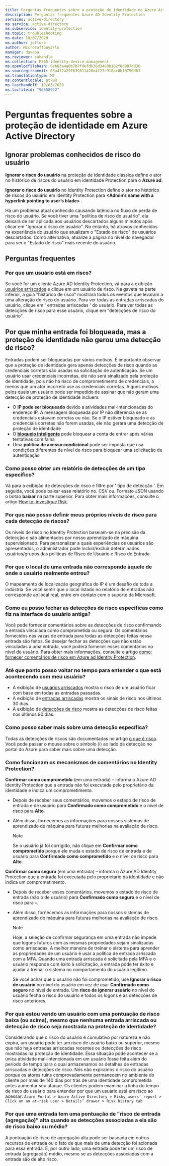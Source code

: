 ```yaml
---
title: Perguntas frequentes sobre a proteção de identidade no Azure Active Directory
description: Perguntas frequentes Azure AD Identity Protection
services: active-directory
ms.service: active-directory
ms.subservice: identity-protection
ms.topic: troubleshooting
ms.date: 10/07/2020
ms.author: joflore
author: MicrosoftGuyJFlo
manager: daveba
ms.reviewer: sahandle
ms.collection: M365-identity-device-management
ms.openlocfilehash: 6eb63a4a0b7b7fdefd636d3460b182f8d907dd36
ms.sourcegitcommit: 65a4f2a297639811426a4f27c918ac8b10750d81
ms.translationtype: MT
ms.contentlocale: pt-BR
ms.lasthandoff: 12/03/2020
ms.locfileid: "96558922"
---
```

# <a name="frequently-asked-questions-identity-protection-in-azure-active-directory"></a>Perguntas frequentes sobre a proteção de identidade em Azure Active Directory

## <a name="dismiss-user-risk-known-issues"></a>Ignorar problemas conhecidos de risco do usuário

**Ignorar o risco do usuário** na proteção de identidade clássica define o ator no histórico de riscos do usuário em identidade Protection para o **Azure ad**.

**Ignorar o risco do usuário** no Identity Protection define o ator no histórico de riscos do usuário em Identity Protection para **\<Admin’s name with a hyperlink pointing to user’s blade\>** .

Há um problema atual conhecido causando latência no fluxo de perda de risco do usuário. Se você tiver uma "política de risco do usuário", ela deixará de ser aplicada aos usuários descartados alguns minutos após clicar em "Ignorar o risco de usuário". No entanto, há atrasos conhecidos na experiência do usuário que atualizam o "Estado de risco" de usuários descartados. Como alternativa, atualize a página no nível do navegador para ver o "Estado de risco" mais recente do usuário.


## <a name="frequently-asked-questions"></a>Perguntas frequentes

### <a name="why-is-a-user-is-at-risk"></a>Por que um usuário está em risco?

Se você for um cliente Azure AD Identity Protection, vá para a exibição [usuários arriscados](howto-identity-protection-investigate-risk.md#risky-users) e clique em um usuário de risco. Na gaveta na parte inferior, a guia "histórico de risco" mostrará todos os eventos que levaram a uma alteração de risco do usuário. Para ver todas as entradas arriscadas do usuário, clique em ' entradas arriscadas ' do usuário. Para ver todas as detecções de risco para esse usuário, clique em "detecções de risco do usuário".

## <a name="why-was-my-sign-in-blocked-but-identity-protection-didnt-generate-a-risk-detection"></a>Por que minha entrada foi bloqueada, mas a proteção de identidade não gerou uma detecção de risco?
Entradas podem ser bloqueadas por vários motivos. É importante observar que a proteção de identidade gera apenas detecções de risco quando as credenciais corretas são usadas na solicitação de autenticação. Se um usuário usar credenciais incorretas, ele não será sinalizado pela proteção de identidade, pois não há risco de comprometimento de credenciais, a menos que um ator incorreto use as credenciais corretas. Alguns motivos pelos quais um usuário pode ser impedido de assinar que não geram uma detecção de proteção de identidade incluem:
* O **IP pode ser bloqueado** devido a atividades mal-intencionadas do endereço IP. A mensagem bloqueada por IP não diferencia se as credenciais estavam corretas ou não. Se o IP estiver bloqueado e as credenciais corretas não forem usadas, ele não gerará uma detecção de proteção de identidade
* O **[bloqueio inteligente](../authentication/howto-password-smart-lockout.md)** pode bloquear a conta de entrar após várias tentativas com falha
* Uma **política de acesso condicional** pode ser imposta que usa condições diferentes de nível de risco para bloquear uma solicitação de autenticação

### <a name="how-can-i-get-a-report-of-detections-of-a-specific-type"></a>Como posso obter um relatório de detecções de um tipo específico?

Vá para a exibição de detecções de risco e filtre por ' tipo de detecção '. Em seguida, você pode baixar esse relatório no. CSV ou. Formato JSON usando o botão **baixar** na parte superior. Para obter mais informações, consulte o artigo [How to: investigue Risk](howto-identity-protection-investigate-risk.md#risk-detections).

### <a name="why-cant-i-set-my-own-risk-levels-for-each-risk-detection"></a>Por que não posso definir meus próprios níveis de risco para cada detecção de riscos?

Os níveis de risco no Identity Protection baseiam-se na precisão da detecção e são alimentados por nosso aprendizado de máquina supervisionado. Para personalizar a quais experiências os usuários são apresentados, o administrador pode incluir/excluir determinados usuários/grupos das políticas de Risco de Usuário e Risco de Entrada.

### <a name="why-does-the-location-of-a-sign-in-not-match-where-the-user-truly-signed-in-from"></a>Por que o local de uma entrada não corresponde àquele de onde o usuário realmente entrou?

O mapeamento de localização geográfica do IP é um desafio de toda a indústria. Se você sentir que o local listado no relatório de entradas não corresponde ao local real, entre em contato com o suporte da Microsoft. 

### <a name="how-can-i-close-specific-risk-detections-like-i-did-in-the-old-ui"></a>Como eu posso fechar as detecções de risco específicas como fiz na interface do usuário antiga?

Você pode fornecer comentários sobre as detecções de risco confirmando a entrada vinculada como comprometida ou segura. Os comentários fornecidos nas vazas de entrada para todas as detecções feitas nessa entrada são feitos. Se desejar fechar as detecções que não estão vinculadas a uma entrada, você poderá fornecer esses comentários no nível do usuário. Para obter mais informações, consulte o artigo [como: fornecer comentários de risco em Azure ad Identity Protection](howto-identity-protection-risk-feedback.md).

### <a name="how-far-can-i-go-back-in-time-to-understand-whats-going-on-with-my-user"></a>Até que ponto posso voltar no tempo para entender o que está acontecendo com meu usuário?

- A exibição de [usuários arriscados](howto-identity-protection-investigate-risk.md#risky-users) mostra o risco de um usuário ficar com base em todas as entradas passadas. 
- A exibição de [entradas arriscadas](howto-identity-protection-investigate-risk.md#risky-sign-ins) mostra os sinais de risco nos últimos 30 dias. 
- A exibição de [detecções de risco](howto-identity-protection-investigate-risk.md#risk-detections) mostra as detecções de risco feitas nos últimos 90 dias.

### <a name="how-can-i-learn-more-about-a-specific-detection"></a>Como posso saber mais sobre uma detecção específica?

Todas as detecções de riscos são documentadas no artigo [o que é risco](concept-identity-protection-risks.md#risk-types-and-detection). Você pode passar o mouse sobre o símbolo (i) ao lado da detecção no portal do Azure para saber mais sobre uma detecção.

### <a name="how-do-the-feedback-mechanisms-in-identity-protection-work"></a>Como funcionam os mecanismos de comentários no Identity Protection?

**Confirmar como comprometido** (em uma entrada) – informa o Azure AD Identity Protection que a entrada não foi executada pelo proprietário da identidade e indica um comprometimento.

- Depois de receber seus comentários, movemos o estado de risco de entrada e de usuário para **Confirmado como comprometido** e o nível de risco para **Alto**.

- Além disso, fornecemos as informações para nossos sistemas de aprendizado de máquina para futuras melhorias na avaliação de risco.

    > [!NOTE]
    > Se o usuário já foi corrigido, não clique em **Confirmar como comprometido** porque ele muda o estado de risco de entrada e de usuário para **Confirmado como comprometido** e o nível de risco para **Alto**.

**Confirmar como seguro** (em uma entrada) – informa o Azure AD Identity Protection que a entrada foi executada pelo proprietário da identidade e não indica um comprometimento.

- Depois de receber esses comentários, movemos o estado de risco de entrada (não o de usuário) para **Confirmado como seguro** e o nível de risco para **-**.

- Além disso, fornecemos as informações para nossos sistemas de aprendizado de máquina para futuras melhorias na avaliação de risco. 

    > [!NOTE]
    >Hoje, a seleção de confirmar segurança em uma entrada não impede que logons futuros com as mesmas propriedades sejam sinalizadas como arriscadas. A melhor maneira de treinar o sistema para aprender as propriedades de um usuário é usar a política de entrada arriscada com a MFA. Quando uma entrada arriscada é solicitada pela MFA e o usuário responde com êxito à solicitação, a entrada pode ter êxito e ajudar a treinar o sistema no comportamento do usuário legítimo.
    >
    > Se você achar que o usuário não foi comprometido, use **Ignorar o risco de usuário** no nível do usuário em vez de usar **Confirmado como seguro** no nível de entrada. Um **risco de ignorar usuário** no nível do usuário fecha o risco do usuário e todos os logons e as detecções de risco anteriores.

### <a name="why-am-i-seeing-a-user-with-a-low-or-above-risk-score-even-if-no-risky-sign-ins-or-risk-detections-are-shown-in-identity-protection"></a>Por que estou vendo um usuário com uma pontuação de risco baixa (ou acima), mesmo que nenhuma entrada arriscada ou detecção de risco seja mostrada na proteção de identidade?

Considerando que o risco do usuário é cumulativo por natureza e não expira, um usuário pode ter um risco de usuário baixo ou superior, mesmo que não haja entradas arriscadas recentes ou detecções de risco mostradas na proteção de identidade. Essa situação pode acontecer se a única atividade mal-intencionada em um usuário fosse feita além do período de tempo para o qual armazenamos os detalhes de entradas arriscadas e detecções de risco. Nós não expiramos o risco do usuário porque os atores ruins comprovadamente permanecem no ambiente do cliente por mais de 140 dias por trás de uma identidade comprometida antes aumentar seu ataque. Os clientes podem examinar a linha do tempo de risco do usuário para entender por que um usuário está em risco ao acessar: `Azure Portal > Azure Active Directory > Risky users’ report > Click on an at-risk user > Details’ drawer > Risk history tab`

### <a name="why-does-a-sign-in-have-a-sign-in-risk-aggregate-score-of-high-when-the-detections-associated-with-it-are-of-low-or-medium-risk"></a>Por que uma entrada tem uma pontuação de "risco de entrada (agregação)" alta quando as detecções associadas a ela são de risco baixo ou médio?

A pontuação de risco de agregação alta pode ser baseada em outros recursos de entrada ou o fato de que mais de uma detecção foi acionada para essa entrada. E, por outro lado, uma entrada pode ter um risco de entrada (agregação) médio, mesmo se as detecções associadas com a entrada são de alto risco.
